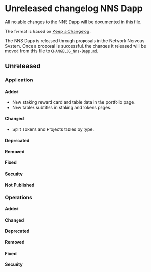 # Unreleased changelog NNS Dapp

All notable changes to the NNS Dapp will be documented in this file.

The format is based on [Keep a Changelog](https://keepachangelog.com/en/1.0.0/).

The NNS Dapp is released through proposals in the Network Nervous System. Once a
proposal is successful, the changes it released will be moved from this file to
`CHANGELOG_Nns-Dapp.md`.

## Unreleased

### Application

#### Added

* New staking reward card and table data in the portfolio page.
* New tables subtitles in staking and tokens pages.

#### Changed

- Split Tokens and Projects tables by type.

#### Deprecated

#### Removed

#### Fixed

#### Security

#### Not Published

### Operations

#### Added

#### Changed

#### Deprecated

#### Removed

#### Fixed

#### Security
